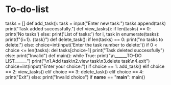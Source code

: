 # To-do-list
tasks = []
def add_task():
    task = input("Enter new task:")
    tasks.append(task)
    print("Task added successfully.")
def view_tasks():
    if len(tasks) == 0: 
     print('No tasks')
    else:
     print('List of tasks:')
     for i, task in enumerate(tasks):
         print(f"{i+1}. {task}")
def delete_task():
    if len(tasks) == 0:
        print("no tasks to delete.")
    else:
        choice=int(input('Enter the task number to delete:'))
        if 0 < choice <= len(tasks):
            del tasks[choice-1]
            print("Task deleted successfully")
        else:
            print("Invalid")
def main():
    while True: 
      print("\n______TO-DO LIST______")
      print("\n1.Add task\n2.view task\n3.delete task\n4.exit")
      choice=int(input("Enter your choice:"))
      if choice == 1:
        add_task()
      elif choice == 2:
        view_tasks()
      elif choice == 3:
        delete_task()
      elif choice == 4:
        print("Exit")
      else:
        print("Invalid choice")
if __name__ == "__main__":
    main()

